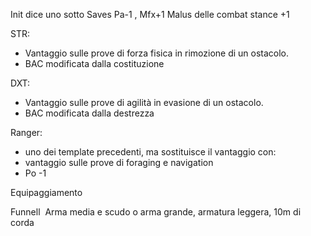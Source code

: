 
Init dice uno sotto
Saves Pa-1 , Mfx+1
Malus delle combat stance +1

STR: 
- Vantaggio sulle prove di forza fisica in rimozione di un ostacolo.
- BAC modificata dalla costituzione 



DXT: 
- Vantaggio sulle prove di agilità in evasione di un ostacolo.
- BAC modificata dalla destrezza

Ranger:
- uno dei template precedenti, ma sostituisce il vantaggio con:
- vantaggio sulle prove di foraging e navigation
- Po -1



Equipaggiamento 

Funnell
 Arma media e scudo o arma grande, armatura leggera, 10m di corda
  
